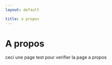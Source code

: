 ```yaml
---
layout: default

title: a propos
---
```

# A propos #

ceci une page test pour verifier la page a propos